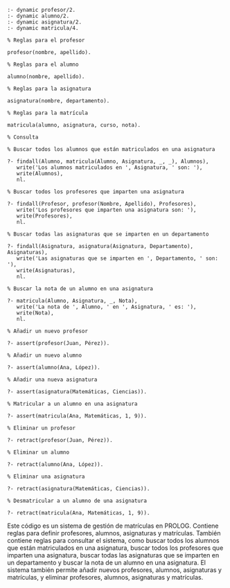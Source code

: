 ```
:- dynamic profesor/2.
:- dynamic alumno/2.
:- dynamic asignatura/2.
:- dynamic matricula/4.

% Reglas para el profesor

profesor(nombre, apellido).

% Reglas para el alumno

alumno(nombre, apellido).

% Reglas para la asignatura

asignatura(nombre, departamento).

% Reglas para la matrícula

matricula(alumno, asignatura, curso, nota).

% Consulta

% Buscar todos los alumnos que están matriculados en una asignatura

?- findall(Alumno, matricula(Alumno, Asignatura, _, _), Alumnos),
   write('Los alumnos matriculados en ', Asignatura, ' son: '),
   write(Alumnos),
   nl.

% Buscar todos los profesores que imparten una asignatura

?- findall(Profesor, profesor(Nombre, Apellido), Profesores),
   write('Los profesores que imparten una asignatura son: '),
   write(Profesores),
   nl.

% Buscar todas las asignaturas que se imparten en un departamento

?- findall(Asignatura, asignatura(Asignatura, Departamento), Asignaturas),
   write('Las asignaturas que se imparten en ', Departamento, ' son: '),
   write(Asignaturas),
   nl.

% Buscar la nota de un alumno en una asignatura

?- matricula(Alumno, Asignatura, _, Nota),
   write('La nota de ', Alumno, ' en ', Asignatura, ' es: '),
   write(Nota),
   nl.

% Añadir un nuevo profesor

?- assert(profesor(Juan, Pérez)).

% Añadir un nuevo alumno

?- assert(alumno(Ana, López)).

% Añadir una nueva asignatura

?- assert(asignatura(Matemáticas, Ciencias)).

% Matricular a un alumno en una asignatura

?- assert(matricula(Ana, Matemáticas, 1, 9)).

% Eliminar un profesor

?- retract(profesor(Juan, Pérez)).

% Eliminar un alumno

?- retract(alumno(Ana, López)).

% Eliminar una asignatura

?- retract(asignatura(Matemáticas, Ciencias)).

% Desmatricular a un alumno de una asignatura

?- retract(matricula(Ana, Matemáticas, 1, 9)).
```

Este código es un sistema de gestión de matrículas en PROLOG. Contiene reglas para definir profesores, alumnos, asignaturas y matrículas. También contiene reglas para consultar el sistema, como buscar todos los alumnos que están matriculados en una asignatura, buscar todos los profesores que imparten una asignatura, buscar todas las asignaturas que se imparten en un departamento y buscar la nota de un alumno en una asignatura. El sistema también permite añadir nuevos profesores, alumnos, asignaturas y matrículas, y eliminar profesores, alumnos, asignaturas y matrículas.